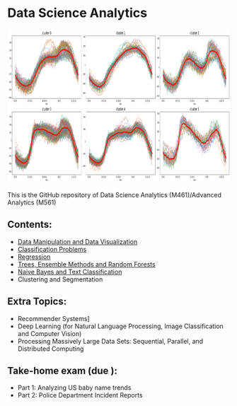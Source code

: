 # Data Science Analytics

<img src="logo.png" height="350" width = "1000">

This is the GitHub repository of Data Science Analytics (M461)/Advanced Analytics (M561)

## Contents:

- [Data Manipulation and Data Visualization](https://github.com/um-perez-alvaro/Data-Science-Practice/blob/master/Jupyter%20Notebooks/Pandas/README.md)
- [Classification Problems](https://github.com/um-perez-alvaro/Data-Science-Practice/blob/master/Jupyter%20Notebooks/Classification/README.md)
- [Regression](https://github.com/um-perez-alvaro/Data-Science-Practice/blob/master/Jupyter%20Notebooks/Regression/README.md)
- [Trees, Ensemble Methods and Random Forests](https://github.com/um-perez-alvaro/Data-Science-Practice/blob/master/Jupyter%20Notebooks/Random%20Forests/README.md)
- [Naive Bayes and Text Classification](https://github.com/um-perez-alvaro/Data-Science-Practice/blob/master/Jupyter%20Notebooks/Text%20Classification/README.md)
- Clustering and Segmentation

## Extra Topics:

- Recommender Systems]
- Deep Learning (for Natural Language Processing, Image Classification and Computer Vision)
- Processing Massively Large Data Sets: Sequential, Parallel, and Distributed Computing

## Take-home exam (due ):

- Part 1: Analyzing US baby name trends
- Part 2: Police Department Incident Reports

